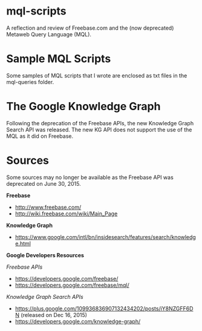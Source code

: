 # mql-scripts

A reflection and review of Freebase.com and the (now deprecated) Metaweb Query Language (MQL). 


# Sample MQL Scripts

Some samples of MQL scripts that I wrote are enclosed as txt files in the mql-queries folder. 



# The Google Knowledge Graph

Following the deprecation of the Freebase APIs, the new Knowledge Graph Search API was released. The new KG API does not support the use of the MQL as it did on Freebase. 


# Sources

Some sources may no longer be available as the Freebase API was deprecated on June 30, 2015.

**Freebase**
- http://www.freebase.com/
- http://wiki.freebase.com/wiki/Main_Page

**Knowledge Graph**
- https://www.google.com/intl/bn/insidesearch/features/search/knowledge.html

**Google Developers Resources**

*Freebase APIs*
- https://developers.google.com/freebase/
- https://developers.google.com/freebase/mql/

*Knowledge Graph Search APIs*
- https://plus.google.com/109936836907132434202/posts/iY8NZGFF6DN (released on Dec 16, 2015)
- https://developers.google.com/knowledge-graph/

